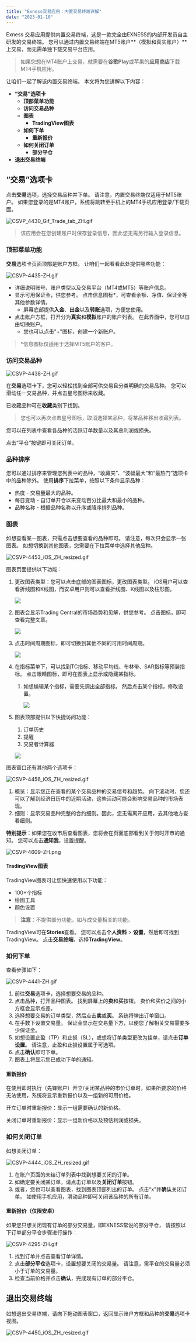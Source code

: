 ```yaml
---
title: "Exness交易应用：内置交易终端详解"
date: "2023-01-10"
---
```


Exness 交易应用提供内置交易终端，这是一款完全由EXNESS的内部开发员自主研发的交易终端。 您可以通过内置交易终端在MT5账户**（模拟和真实账户）**上交易，而无需单独下载交易平台应用。

> 如果您想在MT4账户上交易，就需要在**谷歌Play**或苹果的**应用商店**下载MT4手机应用。

让咱们一起了解该内置交易终端。 本文将为您讲解以下内容：

- **“交易”选项卡**
    - **顶部菜单功能**
    - **访问交易品种**
    - **图表**
        - **TradingView图表**
    - **如何下单**
        - **重新报价**
    - **如何关闭订单**
        - **部分平仓**
- **退出交易终端**

## “交易”选项卡

点击**交易**选项，选择交易品种并下单。 请注意，内置交易终端仅适用于MT5账户。 如果您登录的是MT4账户，系统将跳转至手机上的MT4手机应用登录/下载页面。

![CSVP_4430_Gif_Trade_tab_ZH.gif](https://get.exness.help/hc/article_attachments/6704405567644)

> 该应用会在您创建账户时保存登录信息，因此您无需另行输入登录信息。

### 顶部菜单功能

**交易**选项卡页面顶部是账户方框。 让咱们一起看看此处提供哪些功能：

![CSVP-4435-ZH.gif](https://get.exness.help/hc/article_attachments/6704384675740)

- 详细说明账号、账户类型以及交易平台（MT4或MT5）等账户信息。
- 显示可用保证金，供您参考。 点击信息图标*，可查看余额、净值、保证金等其他参数详情。
    - 屏幕底部提供**入金**、**出金**以及**转账**选项，方便您使用。
- 点击账户方框，打开分为**真实**和**模拟**账户的账户列表。 在此界面中，您可以自由切换账户。
    - 您也可以点击"+"图标，创建一个新账户。

> *信息图标仅适用于选择MT5账户的客户。

### 访问交易品种

![CSVP-4438-ZH.gif](https://get.exness.help/hc/article_attachments/6704420815516)

在**交易**选项卡下，您可以轻松找到全部可供交易且分类明确的交易品种。 您可以滑动任一交易品种，并点击星号图标来收藏。

已收藏品种可在**收藏**类别下找到。

> 您也可以再次点击星号图标，取消选择某品种，将某品种移出收藏列表。

您可以在列表中查看各品种的活跃订单数量以及其总利润或损失。

点击“平仓”按键即可关闭订单。

### 品种排序

您可以通过排序来管理您列表中的品种，“收藏夹”、“波幅最大”和“最热门”选项卡中的品种除外。 使用**排序**下拉菜单，按照以下条件显示品种：

- 热度 - 交易量最大的品种。
- 每日变动 - 自订单开仓以来变动百分比最大和最小的品种。
- 品种名称 - 根据品种名称以升序或降序排列品种。

### 图表

如想查看某一图表，只需点击想要查看的品种即可。 请注意，每次只会显示一张图表。 如想切换到其他图表，您需要在下拉菜单中选择其他品种。

![CSVP-4453_iOS_ZH_resized.gif](https://get.exness.help/hc/article_attachments/6704424207772)

图表页面提供以下功能：

1. 更改图表类型：您可以点击底部的图表图标，更改图表类型。 iOS用户可以查看折线图和K线图，而安卓用户则可以查看折线图、K线图以及柱形图。  
    
    ![](https://get.exness.help/hc/article_attachments/6704868729628)
    
2. 图表会显示Trading Central的市场趋势和见解，供您参考。 点击图标，即可查看完整文章。  
    
    ![](https://get.exness.help/hc/article_attachments/6705125980188)
    
3. 点击时间周期图标，即可切换到其他不同的可用时间周期。  
    
    ![](https://get.exness.help/hc/article_attachments/6705395493020)
    
4. 在指标菜单下，可以找到TC指标、移动平均线、布林带、SAR指标等预装指标。 点击眼睛图标，即可在图表上显示或隐藏某指标。
    1. 如想编辑某个指标，需要先调出全部指标。 然后点击某个指标，修改设置。  
        
        ![](https://get.exness.help/hc/article_attachments/6705565986972)
        
5. 图表顶部提供以下快捷访问功能：
    
    1. 订单历史
    2. 提醒
    3. 交易者计算器
    
      
    
    ![](https://get.exness.help/hc/article_attachments/6705910865692)
    

图表窗口还有其他两个选项卡：

![CSVP-4456_iOS_ZH_resized.gif](https://get.exness.help/hc/article_attachments/6704539483420)

1. 概览：显示您正在查看的某个交易品种的交易信号和趋势。 向下滚动时，您还可以了解到经济日历中的近期活动，这些活动可能会影响交易品种的市场表现。
2. 细则：显示交易品种完整的合约细则。因此，您无需离开应用，去其他地方查看细则。

**特别提示**：如果您在收市后查看图表，您将会在页面底部看到关于何时开市的通知。 您可以点击**通知我**，设置提醒。

![CSVP-4609-ZH.png](https://get.exness.help/hc/article_attachments/6704544281756)

#### TradingView图表

TradingView图表可让您快速使用以下功能：

- 100+个指标
- 绘图工具
- 颜色设置

> **注意**：不提供部分功能，如与成交量相关的功能。

TradingView可在**Stories**查看。 您可以点击**个人资料** > **设置**，然后即可找到TradingView。 点击**交易终端**，选择**TradingView**。

### 如何下单

查看步骤如下：

![CSVP-4441-ZH.gif](https://get.exness.help/hc/article_attachments/6704612276252)

1. 前往**交易**选项卡，选择想要交易的品种。
2. 点击品种，打开品种图表。 找到屏幕上的**卖**和**买**按钮。 卖价和买价之间的小方框会显示点差。
3. 选择想要交易的订单类型，然后点击**卖**或**买**。 系统将弹出订单窗口。
4. 在手数下设置交易量。 保证金显示在交易量下方，以便您了解相关交易需要多少保证金。
5. 如想设置止盈（TP）和止损（SL），或想将订单类型更改为挂单，请点击**订单设置**。 请注意，止盈和止损设置属于可选项。
6. 点击**确认**即可下单。
7. 图表上将显示您已成功下单的通知。

#### **重新报价**

在使用即时执行（先锋账户）开立/关闭某品种的市价订单时，如果所要求的价格无法使用，系统将显示重新报价以及一组新的可用价格。

开立订单时重新报价：显示一组需要确认的新价格。

关闭订单时重新报价：显示一组新价格以及预估利润或损失。

### 如何关闭订单

如想关闭订单：

![CSVP-4444_iOS_ZH_resized.gif](https://get.exness.help/hc/article_attachments/6704642455196)

1. 在账户页面的未结订单列表中找到想要关闭的订单。
2. 如确定要关闭某订单，请点击订单以及**关闭订单**按钮。
3. 或者，您也可以查看图表，找到图表顶部列出的订单。 点击“x”并**确认**关闭订单。 如使用手机应用，滑动品种即可关闭该品种的所有订单。

#### **重新报价（仅限安卓）**

如果您只想关闭现有订单的部分交易量，即EXNESS常说的部分平仓， 请按照以下订单部分平仓步骤进行操作：

![CSVP-4295-ZH.gif](https://get.exness.help/hc/article_attachments/6704677446172)

1. 找到订单并点击查看订单详情。
2. 点击**部分平仓**选项卡，设置想要关闭的交易量。 请注意，需平仓的交易量必须小于订单的交易量。
3. 检查当前价格并点击**确认**，完成现有订单的部分平仓。

## 退出交易终端

如想退出交易终端，请向下拖动图表窗口，返回显示账户方框和品种的**交易**选项卡视图。

![CSVP-4450_iOS_ZH_resized.gif](https://get.exness.help/hc/article_attachments/6704683575580)

